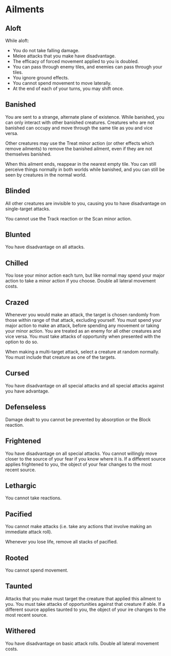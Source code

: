 # Ailments

## Aloft

While aloft:

- You do not take falling damage.
- Melee attacks that you make have disadvantage.
- The efficacy of forced movement applied to you is doubled.
- You can pass through enemy tiles, and enemies can pass through your tiles.
- You ignore ground effects.
- You cannot spend movement to move laterally.
- At the end of each of your turns, you may shift once.

## Banished

You are sent to a strange, alternate plane of existence. While banished, you can only interact with other banished creatures. Creatures who are not banished can occupy and move through the same tile as you and vice versa.

Other creatures may use the Treat minor action (or other effects which remove ailments) to remove the banished ailment, even if they are not themselves banished.

When this ailment ends, reappear in the nearest empty tile. You can still perceive things normally in both worlds while banished, and you can still be seen by creatures in the normal world.

## Blinded

All other creatures are invisible to you, causing you to have disadvantage on single-target attacks.

You cannot use the Track reaction or the Scan minor action.

## Blunted

You have disadvantage on all attacks.

## Chilled

You lose your minor action each turn, but like normal may spend your major action to take a minor action if you choose. Double all lateral movement costs.

## Crazed

Whenever you would make an attack, the target is chosen randomly from those within range of that attack, excluding yourself. You must spend your major action to make an attack, before spending any movement or taking your minor action. You are treated as an enemy for all other creatures and vice versa. You must take attacks of opportunity when presented with the option to do so.

When making a multi-target attack, select a creature at random normally. You must include that creature as one of the targets.

## Cursed

You have disadvantage on all special attacks and all special attacks against you have advantage.

## Defenseless

Damage dealt to you cannot be prevented by absorption or the Block reaction.

## Frightened

You have disadvantage on all special attacks. You cannot willingly move closer to the source of your fear if you know where it is. If a different source applies frightened to you, the object of your fear changes to the most recent source.

## Lethargic

You cannot take reactions.

## Pacified

You cannot make attacks (i.e. take any actions that involve making an immediate attack roll).

Whenever you lose life, remove all stacks of pacified.

## Rooted

You cannot spend movement.

## Taunted

Attacks that you make must target the creature that applied this ailment to you. You must take attacks of opportunities against that creature if able. If a different source applies taunted to you, the object of your ire changes to the most recent source.

## Withered

You have disadvantage on basic attack rolls. Double all lateral movement costs.
